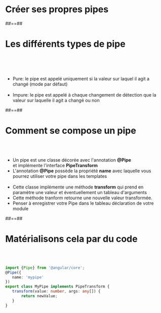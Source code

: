 <!-- .slide: class=" transition-white sfeir-bg-pink" -->
# Créer ses propres pipes

##==##

<!-- .slide: class="sfeir-basic-slide" -->
# Les différents types de pipe
<br><br><br>
- Pure: le pipe est appelé uniquement si la valeur sur laquel il agit a changé (mode par défaut)
<br><br>
- Impure: le pipe est appelé à chaque changement de détection que la valeur sur laquelle il agit a changé ou non

##==##

<!-- .slide: class="sfeir-basic-slide" -->
# Comment se compose un pipe
<br><br>
- Un pipe est une classe décorée avec l'annotation <strong>@Pipe</strong><br> et implémente l'interface <strong>PipeTransform</strong>
- L'annotation <strong>@Pipe</strong> possède la propriété <strong>name</strong> avec laquelle vous pourrez utiliser votre pipe dans les templates  <br><br>
- Cette classe implémente une méthode <strong>transform</strong> qui prend en paramètre une valeur et éventuellement un tableau d'arguments <br>
- Cette méthode tranform retourne une nouvelle valeur transformée.<br>
- Penser à enregistrer votre Pipe dans le tableau déclaration de votre module

##==##

<!-- .slide: class="sfeir-basic-slide with-code" -->
# Matérialisons cela par du code
<br><br>
```typescript
import {Pipe} from '@angular/core';
@Pipe({
   name: 'mypipe'
})
export class MyPipe implements PipeTransform {
   transform(value: number, args: any[]) {
       return newValue;
   }
}
```
<!-- .element: class="big-code" -->
<br><br>

